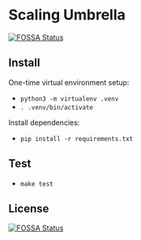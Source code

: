 # Scaling Umbrella
[![FOSSA Status](https://app.fossa.com/api/projects/git%2Bgithub.com%2Fdrazisil%2Fscaling_umbrella.svg?type=shield)](https://app.fossa.com/projects/git%2Bgithub.com%2Fdrazisil%2Fscaling_umbrella?ref=badge_shield)


## Install

One-time virtual environment setup:

* `python3 -m virtualenv .venv`
* `. .venv/bin/activate`

Install dependencies:

* `pip install -r requirements.txt`

## Test

* `make test`

## License
[![FOSSA Status](https://app.fossa.com/api/projects/git%2Bgithub.com%2Fdrazisil%2Fscaling_umbrella.svg?type=large)](https://app.fossa.com/projects/git%2Bgithub.com%2Fdrazisil%2Fscaling_umbrella?ref=badge_large)